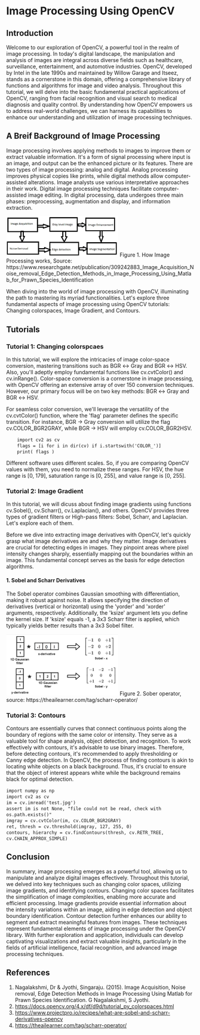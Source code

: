 # Image Processing Using OpenCV

## Introduction
Welcome to our exploration of OpenCV, a powerful tool in the realm of image processing. In today's digital landscape, the manipulation and analysis of images are integral across diverse fields such as healthcare, surveillance, entertainment, and automotive industries. OpenCV, developed by Intel in the late 1990s and maintained by Willow Garage and Itseez, stands as a cornerstone in this domain, offering a comprehensive library of functions and algorithms for image and video analysis. Throughout this tutorial, we will delve into the basic fundamental practical applications of OpenCV, ranging from facial recognition and visual search to medical diagnosis and quality control. By understanding how OpenCV empowers us to address real-world challenges, we can harness its capabilities to enhance our understanding and utilization of image processing techniques.

## A Breif Background of Image Processing
Image processing involves applying methods to images to improve them or extract valuable information. It's a form of signal processing where input is an image, and output can be the enhanced picture or its features. There are two types of image processing: analog and digital. Analog processing improves physical copies like prints, while digital methods allow computer-assisted alterations. Image analysts use various interpretative approaches in their work. Digital image processing techniques facilitate computer-assisted image editing. In digital processing, data undergoes three main phases: preprocessing, augmentation and display, and information extraction.

<img src="https://github.com/ECE-180D-WS-2024/Wiki-Knowledge-Base/blob/main/Images/Image.jpg" width="300">
Figure 1. How Image Processing works, Source: https://www.researchgate.net/publication/309242883_Image_Acquisition_Noise_removal_Edge_Detection_Methods_in_Image_Processing_Using_Matlab_for_Prawn_Species_Identification

When diving into the world of image processing with OpenCV, illuminating the path to mastering its myriad functionalities. Let's explore three fundamental aspects of image processing using OpenCV tutorials: Changing colorspaces, Image Gradient, and Contours.

## Tutorials
### Tutorial 1: Changing colorspcaes
In this tutorial, we will explore the intricacies of image color-space conversion, mastering transitions such as BGR ↔ Gray and BGR ↔ HSV. Also, you'll adeptly employ fundamental functions like cv.cvtColor() and cv.inRange().
Color-space conversion is a cornerstone in image processing, with OpenCV offering an extensive array of over 150 conversion techniques. However, our primary focus will be on two key methods: BGR ↔ Gray and BGR ↔ HSV.

For seamless color conversion, we'll leverage the versatility of the cv.cvtColor() function, where the 'flag' parameter defines the specific transition. For instance, BGR → Gray conversion will utilize the flag cv.COLOR_BGR2GRAY, while BGR → HSV will employ cv.COLOR_BGR2HSV.

```
    import cv2 as cv
    flags = [i for i in dir(cv) if i.startswith('COLOR_')]
    print( flags )

```
Different software uses different scales. So, if you are comparing OpenCV values with them, you need to normalize these ranges. For HSV, the hue range is [0, 179], saturation range is [0, 255], and value range is [0, 255].

### Tutorial 2: Image Gradient
In this tutorial, we will dicuss about finding image gradients using functions cv.Sobel(), cv.Scharr(), cv.Laplacian(), and others. OpenCV provides three types of gradient filters or High-pass filters: Sobel, Scharr, and Laplacian. Let's explore each of them.
 
Before we dive into extracting image derivatives with OpenCV, let's quickly grasp what image derivatives are and why they matter. Image derivatives are crucial for detecting edges in images. They pinpoint areas where pixel intensity changes sharply, essentially mapping out the boundaries within an image. This fundamental concept serves as the basis for edge detection algorithms.

#### 1. Sobel and Scharr Derivatives
The Sobel operator combines Gaussian smoothing with differentiation, making it robust against noise. It allows specifying the direction of derivatives (vertical or horizontal) using the 'yorder' and 'xorder' arguments, respectively. Additionally, the 'ksize' argument lets you define the kernel size. If 'ksize' equals -1, a 3x3 Scharr filter is applied, which typically yields better results than a 3x3 Sobel filter. 


<img src="https://github.com/ECE-180D-WS-2024/Wiki-Knowledge-Base/blob/main/Images/Sobel%20Operator.png" width="300">
Figure 2. Sober operator, source: https://theailearner.com/tag/scharr-operator/

### Tutorial 3: Contours
Contours are essentially curves that connect continuous points along the boundary of regions with the same color or intensity. They serve as a valuable tool for shape analysis, object detection, and recognition. To work effectively with contours, it's advisable to use binary images. Therefore, before detecting contours, it's recommended to apply thresholding or Canny edge detection. In OpenCV, the process of finding contours is akin to locating white objects on a black background. Thus, it's crucial to ensure that the object of interest appears white while the background remains black for optimal detection.

```
import numpy as np
import cv2 as cv
im = cv.imread('test.jpg')
assert im is not None, "file could not be read, check with os.path.exists()"
imgray = cv.cvtColor(im, cv.COLOR_BGR2GRAY)
ret, thresh = cv.threshold(imgray, 127, 255, 0)
contours, hierarchy = cv.findContours(thresh, cv.RETR_TREE, cv.CHAIN_APPROX_SIMPLE)
 ```

## Conclusion
In summary, image processing emerges as a powerful tool, allowing us to manipulate and analyze digital images effectively. Throughout this tutorial, we delved into key techniques such as changing color spaces, utilizing image gradients, and identifying contours. Changing color spaces facilitates the simplification of image complexities, enabling more accurate and efficient processing. Image gradients provide essential information about the intensity variations within an image, aiding in edge detection and object boundary identification. Contour detection further enhances our ability to segment and extract meaningful features from images. These techniques represent fundamental elements of image processing under the OpenCV library. With further exploration and application, individuals can develop captivating visualizations and extract valuable insights, particularly in the fields of artificial intelligence, facial recognition, and advanced image processing techniques.

## References
1. Nagalakshmi, Dr & Jyothi, Singaraju. (2015). Image Acquisition, Noise removal, Edge Detection Methods in Image Processing Using Matlab for Prawn Species Identification. G Nagalakshmi, S Jyothi.
2. https://docs.opencv.org/4.x/df/d9d/tutorial_py_colorspaces.html
3. https://www.projectpro.io/recipes/what-are-sobel-and-scharr-derivatives-opencv
4. https://theailearner.com/tag/scharr-operator/
